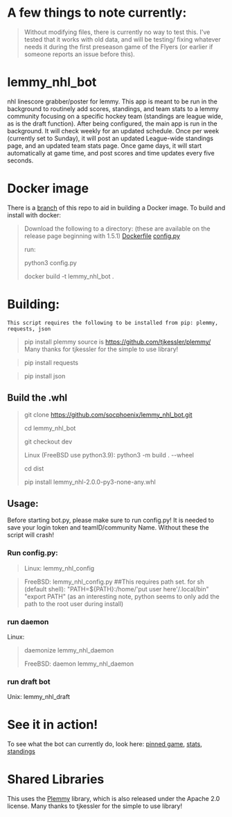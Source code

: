 # A few things to note currently:

> Without modifying files, there is currently no way to test this. I've tested that it works with old data, and will be testing/
> fixing whatever needs it during the first preseason game of the Flyers (or earlier if someone reports an issue before this).


# lemmy_nhl_bot

nhl linescore grabber/poster for lemmy. This app is meant to be run in the background to routinely add scores, standings, and team
stats to a lemmy community focusing on a specific hockey team (standings are league wide, as is the draft function). After being
configured, the main app is run in the background. It will check weekly for an updated schedule. Once per week
(currently set to Sunday), it will post an updated League-wide standings page, and an updated team stats page. Once game days, it
will start automatically at game time, and post scores and time updates every five seconds.


# Docker image

There is a [branch](https://github.com/socphoenix/lemmy_nhl_bot/tree/docker) of this repo to aid in building a Docker image.
To build and install with docker:

> Download the following to a directory:
> (these are available on the release page beginning with 1.5.1)
> [Dockerfile](https://github.com/socphoenix/lemmy_nhl_bot/blob/c056d557951d1e9bae1ab602c22b9e5b7788c03b/Dockerfile)
> [config.py](https://github.com/socphoenix/lemmy_nhl_bot/blob/c056d557951d1e9bae1ab602c22b9e5b7788c03b/config.py)
>
> run:
>
> python3 config.py
>
> docker build -t lemmy_nhl_bot .


# Building:

    This script requires the following to be installed from pip: plemmy, requests, json

> pip install plemmy   source is https://github.com/tjkessler/plemmy/  Many thanks for tjkessler for the simple to use library!

> pip install requests

> pip install json


## Build the .whl
> git clone https://github.com/socphoenix/lemmy_nhl_bot.git
>
> cd lemmy_nhl_bot
>
> git checkout dev
>
> Linux (FreeBSD use python3.9): python3 -m build . --wheel
>
> cd dist
>
> pip install lemmy_nhl-2.0.0-py3-none-any.whl

## Usage:
Before starting bot.py, please make sure to run config.py! It is needed to save your login token and teamID/community Name. Without
these the script will crash!

### Run config.py:
> Linux: lemmy_nhl_config

>FreeBSD: lemmy_nhl_config.py ##This requires path set. for sh (default shell): "PATH=${PATH}:/home/'put user here'/.local/bin" "export PATH" (as an interesting note, python seems to only add the path to the root user during install)

### run daemon

Linux:
 > daemonize lemmy_nhl_daemon
 >
 > FreeBSD:
 > daemon lemmy_nhl_daemon


### run draft bot

Unix: lemmy_nhl_draft


# See it in action!

To see what the bot can currently do, look here: [pinned game](https://enterprise.lemmy.ml/post/417088), [stats](https://enterprise.lemmy.ml/post/417090), [standings](https://enterprise.lemmy.ml/post/417089)


# Shared Libraries

This uses the [Plemmy](https://github.com/tjkessler/plemmy/) library, which is also released under the Apache 2.0 license.
Many thanks to tjkessler for the simple to use library!

